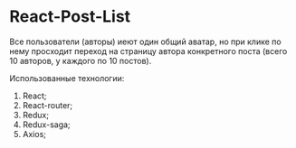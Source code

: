 # React-Post-List

Все пользователи (авторы) иеют один общий аватар, но при клике по нему просходит переход на страницу автора конкретного поста (всего 10 авторов, у каждого по 10 постов).

Использованные технологии:

1. React;
2. React-router;
3. Redux;
4. Redux-saga;
5. Axios;
